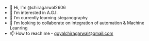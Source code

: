 - 👋 Hi, I’m @chiragarwal2606
- 👀 I’m interested in A.G.I.
- 🌱 I’m currently learning steganography
- 💞️ I’m looking to collaborate on integration of automation & Machine Leanring
- 📫 How to reach me - goyalchiragarwal@gmail.com 

<!---
chiragarwal2606/chiragarwal2606 is a ✨ special ✨ repository because its `README.md` (this file) appears on your GitHub profile.
You can click the Preview link to take a look at your changes.
--->
